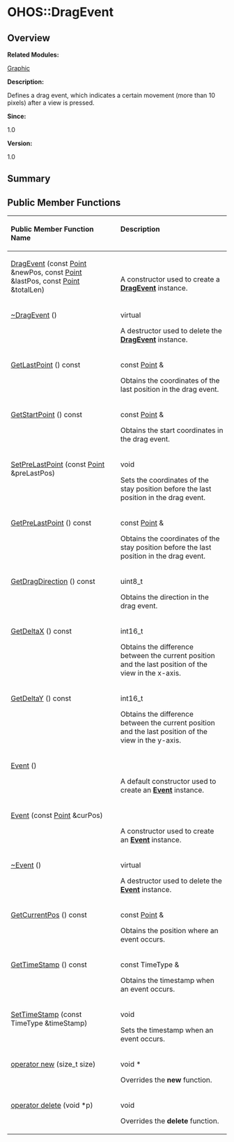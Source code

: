# OHOS::DragEvent<a name="ZH-CN_TOPIC_0000001054479593"></a>

## **Overview**<a name="section375988796093535"></a>

**Related Modules:**

[Graphic](Graphic.md)

**Description:**

Defines a drag event, which indicates a certain movement \(more than 10 pixels\) after a view is pressed. 

**Since:**

1.0

**Version:**

1.0

## **Summary**<a name="section374973940093535"></a>

## Public Member Functions<a name="pub-methods"></a>

<a name="table1514512270093535"></a>
<table><thead align="left"><tr id="row1749356511093535"><th class="cellrowborder" valign="top" width="50%" id="mcps1.1.3.1.1"><p id="p1791354777093535"><a name="p1791354777093535"></a><a name="p1791354777093535"></a>Public Member Function Name</p>
</th>
<th class="cellrowborder" valign="top" width="50%" id="mcps1.1.3.1.2"><p id="p1118526305093535"><a name="p1118526305093535"></a><a name="p1118526305093535"></a>Description</p>
</th>
</tr>
</thead>
<tbody><tr id="row420118413093535"><td class="cellrowborder" valign="top" width="50%" headers="mcps1.1.3.1.1 "><p id="p979562917093535"><a name="p979562917093535"></a><a name="p979562917093535"></a><a href="Graphic.md#gae9af79f667fc1324739d2a07fdd5d94e">DragEvent</a> (const <a href="OHOS-Point.md">Point</a> &amp;newPos, const <a href="OHOS-Point.md">Point</a> &amp;lastPos, const <a href="OHOS-Point.md">Point</a> &amp;totalLen)</p>
</td>
<td class="cellrowborder" valign="top" width="50%" headers="mcps1.1.3.1.2 "><p id="p472832500093535"><a name="p472832500093535"></a><a name="p472832500093535"></a>&nbsp;</p>
<p id="p1110172948093535"><a name="p1110172948093535"></a><a name="p1110172948093535"></a>A constructor used to create a <strong id="b634868178093535"><a name="b634868178093535"></a><a name="b634868178093535"></a><a href="OHOS-DragEvent.md">DragEvent</a></strong> instance. </p>
</td>
</tr>
<tr id="row2060032513093535"><td class="cellrowborder" valign="top" width="50%" headers="mcps1.1.3.1.1 "><p id="p358336541093535"><a name="p358336541093535"></a><a name="p358336541093535"></a><a href="Graphic.md#gabed19ea6c1b15b861653485349133468">~DragEvent</a> ()</p>
</td>
<td class="cellrowborder" valign="top" width="50%" headers="mcps1.1.3.1.2 "><p id="p763444014093535"><a name="p763444014093535"></a><a name="p763444014093535"></a>virtual&nbsp;</p>
<p id="p11648280093535"><a name="p11648280093535"></a><a name="p11648280093535"></a>A destructor used to delete the <strong id="b1692772126093535"><a name="b1692772126093535"></a><a name="b1692772126093535"></a><a href="OHOS-DragEvent.md">DragEvent</a></strong> instance. </p>
</td>
</tr>
<tr id="row703305271093535"><td class="cellrowborder" valign="top" width="50%" headers="mcps1.1.3.1.1 "><p id="p97536297093535"><a name="p97536297093535"></a><a name="p97536297093535"></a><a href="Graphic.md#ga2b5a66f36249b23e69cccfc2859847c1">GetLastPoint</a> () const</p>
</td>
<td class="cellrowborder" valign="top" width="50%" headers="mcps1.1.3.1.2 "><p id="p103989620093535"><a name="p103989620093535"></a><a name="p103989620093535"></a>const <a href="OHOS-Point.md">Point</a> &amp;&nbsp;</p>
<p id="p920257711093535"><a name="p920257711093535"></a><a name="p920257711093535"></a>Obtains the coordinates of the last position in the drag event. </p>
</td>
</tr>
<tr id="row1599633837093535"><td class="cellrowborder" valign="top" width="50%" headers="mcps1.1.3.1.1 "><p id="p1900763694093535"><a name="p1900763694093535"></a><a name="p1900763694093535"></a><a href="Graphic.md#gadeada49639b81e405b8b54e2629361ee">GetStartPoint</a> () const</p>
</td>
<td class="cellrowborder" valign="top" width="50%" headers="mcps1.1.3.1.2 "><p id="p1630901005093535"><a name="p1630901005093535"></a><a name="p1630901005093535"></a>const <a href="OHOS-Point.md">Point</a> &amp;&nbsp;</p>
<p id="p507052005093535"><a name="p507052005093535"></a><a name="p507052005093535"></a>Obtains the start coordinates in the drag event. </p>
</td>
</tr>
<tr id="row728213705093535"><td class="cellrowborder" valign="top" width="50%" headers="mcps1.1.3.1.1 "><p id="p993314566093535"><a name="p993314566093535"></a><a name="p993314566093535"></a><a href="Graphic.md#ga8399680c67bc048745257a1b56250834">SetPreLastPoint</a> (const <a href="OHOS-Point.md">Point</a> &amp;preLastPos)</p>
</td>
<td class="cellrowborder" valign="top" width="50%" headers="mcps1.1.3.1.2 "><p id="p319866975093535"><a name="p319866975093535"></a><a name="p319866975093535"></a>void&nbsp;</p>
<p id="p1159771053093535"><a name="p1159771053093535"></a><a name="p1159771053093535"></a>Sets the coordinates of the stay position before the last position in the drag event. </p>
</td>
</tr>
<tr id="row1559667377093535"><td class="cellrowborder" valign="top" width="50%" headers="mcps1.1.3.1.1 "><p id="p2102779832093535"><a name="p2102779832093535"></a><a name="p2102779832093535"></a><a href="Graphic.md#ga7a7198c95326af4ad0d2e2a85fb99ef6">GetPreLastPoint</a> () const</p>
</td>
<td class="cellrowborder" valign="top" width="50%" headers="mcps1.1.3.1.2 "><p id="p590482368093535"><a name="p590482368093535"></a><a name="p590482368093535"></a>const <a href="OHOS-Point.md">Point</a> &amp;&nbsp;</p>
<p id="p1448883756093535"><a name="p1448883756093535"></a><a name="p1448883756093535"></a>Obtains the coordinates of the stay position before the last position in the drag event. </p>
</td>
</tr>
<tr id="row599354748093535"><td class="cellrowborder" valign="top" width="50%" headers="mcps1.1.3.1.1 "><p id="p240305858093535"><a name="p240305858093535"></a><a name="p240305858093535"></a><a href="Graphic.md#gaf0ab47609e2dc46109f889847d9d7f9d">GetDragDirection</a> () const</p>
</td>
<td class="cellrowborder" valign="top" width="50%" headers="mcps1.1.3.1.2 "><p id="p525103650093535"><a name="p525103650093535"></a><a name="p525103650093535"></a>uint8_t&nbsp;</p>
<p id="p1457964967093535"><a name="p1457964967093535"></a><a name="p1457964967093535"></a>Obtains the direction in the drag event. </p>
</td>
</tr>
<tr id="row1845488858093535"><td class="cellrowborder" valign="top" width="50%" headers="mcps1.1.3.1.1 "><p id="p1755301367093535"><a name="p1755301367093535"></a><a name="p1755301367093535"></a><a href="Graphic.md#ga4e504ef2c5ef58bb0c79bbfdb0168d0d">GetDeltaX</a> () const</p>
</td>
<td class="cellrowborder" valign="top" width="50%" headers="mcps1.1.3.1.2 "><p id="p1430399560093535"><a name="p1430399560093535"></a><a name="p1430399560093535"></a>int16_t&nbsp;</p>
<p id="p172114056093535"><a name="p172114056093535"></a><a name="p172114056093535"></a>Obtains the difference between the current position and the last position of the view in the x-axis. </p>
</td>
</tr>
<tr id="row191109740093535"><td class="cellrowborder" valign="top" width="50%" headers="mcps1.1.3.1.1 "><p id="p420430065093535"><a name="p420430065093535"></a><a name="p420430065093535"></a><a href="Graphic.md#ga13e3996546917d71612b34285f8b9dd7">GetDeltaY</a> () const</p>
</td>
<td class="cellrowborder" valign="top" width="50%" headers="mcps1.1.3.1.2 "><p id="p889648627093535"><a name="p889648627093535"></a><a name="p889648627093535"></a>int16_t&nbsp;</p>
<p id="p1797700697093535"><a name="p1797700697093535"></a><a name="p1797700697093535"></a>Obtains the difference between the current position and the last position of the view in the y-axis. </p>
</td>
</tr>
<tr id="row1724128163093535"><td class="cellrowborder" valign="top" width="50%" headers="mcps1.1.3.1.1 "><p id="p428300760093535"><a name="p428300760093535"></a><a name="p428300760093535"></a><a href="Graphic.md#ga89cd09ced5537a3479b7901ba8abc6da">Event</a> ()</p>
</td>
<td class="cellrowborder" valign="top" width="50%" headers="mcps1.1.3.1.2 "><p id="p908651811093535"><a name="p908651811093535"></a><a name="p908651811093535"></a>&nbsp;</p>
<p id="p1882226633093535"><a name="p1882226633093535"></a><a name="p1882226633093535"></a>A default constructor used to create an <strong id="b1947269154093535"><a name="b1947269154093535"></a><a name="b1947269154093535"></a><a href="OHOS-Event.md">Event</a></strong> instance. </p>
</td>
</tr>
<tr id="row122274591093535"><td class="cellrowborder" valign="top" width="50%" headers="mcps1.1.3.1.1 "><p id="p463944550093535"><a name="p463944550093535"></a><a name="p463944550093535"></a><a href="Graphic.md#ga57a9f07c8203c6a60f3b25c4edb526a0">Event</a> (const <a href="OHOS-Point.md">Point</a> &amp;curPos)</p>
</td>
<td class="cellrowborder" valign="top" width="50%" headers="mcps1.1.3.1.2 "><p id="p1410213984093535"><a name="p1410213984093535"></a><a name="p1410213984093535"></a>&nbsp;</p>
<p id="p1609553664093535"><a name="p1609553664093535"></a><a name="p1609553664093535"></a>A constructor used to create an <strong id="b1869607969093535"><a name="b1869607969093535"></a><a name="b1869607969093535"></a><a href="OHOS-Event.md">Event</a></strong> instance. </p>
</td>
</tr>
<tr id="row1351168419093535"><td class="cellrowborder" valign="top" width="50%" headers="mcps1.1.3.1.1 "><p id="p1174105924093535"><a name="p1174105924093535"></a><a name="p1174105924093535"></a><a href="Graphic.md#gabafa07a6393f4757f402bf9437561fa4">~Event</a> ()</p>
</td>
<td class="cellrowborder" valign="top" width="50%" headers="mcps1.1.3.1.2 "><p id="p1883693774093535"><a name="p1883693774093535"></a><a name="p1883693774093535"></a>virtual&nbsp;</p>
<p id="p1812392750093535"><a name="p1812392750093535"></a><a name="p1812392750093535"></a>A destructor used to delete the <strong id="b1619180217093535"><a name="b1619180217093535"></a><a name="b1619180217093535"></a><a href="OHOS-Event.md">Event</a></strong> instance. </p>
</td>
</tr>
<tr id="row475153781093535"><td class="cellrowborder" valign="top" width="50%" headers="mcps1.1.3.1.1 "><p id="p1630548778093535"><a name="p1630548778093535"></a><a name="p1630548778093535"></a><a href="Graphic.md#gaea811c661ad416d7f70912ad6fcce269">GetCurrentPos</a> () const</p>
</td>
<td class="cellrowborder" valign="top" width="50%" headers="mcps1.1.3.1.2 "><p id="p1032244522093535"><a name="p1032244522093535"></a><a name="p1032244522093535"></a>const <a href="OHOS-Point.md">Point</a> &amp;&nbsp;</p>
<p id="p242100536093535"><a name="p242100536093535"></a><a name="p242100536093535"></a>Obtains the position where an event occurs. </p>
</td>
</tr>
<tr id="row9636156093535"><td class="cellrowborder" valign="top" width="50%" headers="mcps1.1.3.1.1 "><p id="p70110628093535"><a name="p70110628093535"></a><a name="p70110628093535"></a><a href="Graphic.md#ga7d56c2a99ab2c98eec9ebc03f67b7777">GetTimeStamp</a> () const</p>
</td>
<td class="cellrowborder" valign="top" width="50%" headers="mcps1.1.3.1.2 "><p id="p1364767409093535"><a name="p1364767409093535"></a><a name="p1364767409093535"></a>const TimeType &amp;&nbsp;</p>
<p id="p2015892218093535"><a name="p2015892218093535"></a><a name="p2015892218093535"></a>Obtains the timestamp when an event occurs. </p>
</td>
</tr>
<tr id="row1543475498093535"><td class="cellrowborder" valign="top" width="50%" headers="mcps1.1.3.1.1 "><p id="p11359895093535"><a name="p11359895093535"></a><a name="p11359895093535"></a><a href="Graphic.md#gabee47ba229e81c44f648cf5b3203010f">SetTimeStamp</a> (const TimeType &amp;timeStamp)</p>
</td>
<td class="cellrowborder" valign="top" width="50%" headers="mcps1.1.3.1.2 "><p id="p1839883773093535"><a name="p1839883773093535"></a><a name="p1839883773093535"></a>void&nbsp;</p>
<p id="p366250085093535"><a name="p366250085093535"></a><a name="p366250085093535"></a>Sets the timestamp when an event occurs. </p>
</td>
</tr>
<tr id="row19153108093535"><td class="cellrowborder" valign="top" width="50%" headers="mcps1.1.3.1.1 "><p id="p1628612281093535"><a name="p1628612281093535"></a><a name="p1628612281093535"></a><a href="Graphic.md#ga4854963aa969ee20a6cd174a70f5cd23">operator new</a> (size_t size)</p>
</td>
<td class="cellrowborder" valign="top" width="50%" headers="mcps1.1.3.1.2 "><p id="p909969992093535"><a name="p909969992093535"></a><a name="p909969992093535"></a>void *&nbsp;</p>
<p id="p531446792093535"><a name="p531446792093535"></a><a name="p531446792093535"></a>Overrides the <strong id="b441674610093535"><a name="b441674610093535"></a><a name="b441674610093535"></a>new</strong> function. </p>
</td>
</tr>
<tr id="row66974360093535"><td class="cellrowborder" valign="top" width="50%" headers="mcps1.1.3.1.1 "><p id="p214435319093535"><a name="p214435319093535"></a><a name="p214435319093535"></a><a href="Graphic.md#gadf1997a0f56ac2b220e7f0f8e8e0a6ef">operator delete</a> (void *p)</p>
</td>
<td class="cellrowborder" valign="top" width="50%" headers="mcps1.1.3.1.2 "><p id="p1143726140093535"><a name="p1143726140093535"></a><a name="p1143726140093535"></a>void&nbsp;</p>
<p id="p235781896093535"><a name="p235781896093535"></a><a name="p235781896093535"></a>Overrides the <strong id="b1681245128093535"><a name="b1681245128093535"></a><a name="b1681245128093535"></a>delete</strong> function. </p>
</td>
</tr>
</tbody>
</table>

